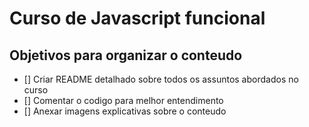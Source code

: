# Curso de Javascript funcional

## Objetivos para organizar o conteudo
- [] Criar README detalhado sobre todos os assuntos abordados no curso
- [] Comentar o codigo para melhor entendimento
- [] Anexar imagens explicativas sobre o conteudo
